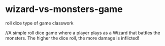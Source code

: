 # wizard-vs-monsters-game
roll dice type of game classwork

//A simple roll dice game where a player plays as a Wizard that battles the monsters. The higher the dice roll, the more damage is inflicted!
